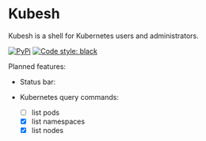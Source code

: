 # Kubesh
Kubesh is a shell for Kubernetes users and administrators.


[![PyPi](https://img.shields.io/pypi/v/kubesh.svg?style=flat-square)](https://pypi.python.org/pypi/kubesh)
[![Code style: black](https://img.shields.io/badge/code%20style-black-000000.svg?style=flat-square)](https://github.com/ambv/black)

Planned features:

- Status bar:

- Kubernetes query commands:
  - [ ] list pods
  - [X] list namespaces
  - [X] list nodes
